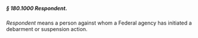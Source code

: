 ##### § 180.1000 Respondent. #####

*Respondent* means a person against whom a Federal agency has initiated a debarment or suspension action.